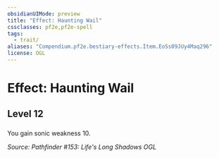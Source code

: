 ```yaml
---
obsidianUIMode: preview
title: "Effect: Haunting Wail"
cssclasses: pf2e,pf2e-spell
tags:
  - trait/
aliases: "Compendium.pf2e.bestiary-effects.Item.EoSs09JUy4Maq296"
license: OGL
---
```

# Effect: Haunting Wail
## Level 12
### 






You gain sonic weakness 10.

*Source: Pathfinder #153: Life's Long Shadows*
*OGL*